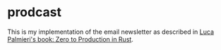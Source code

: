 # prodcast
This is my implementation of the email newsletter as described in [Luca Palmieri's book: Zero to Production in Rust](<https://www.zero2prod.com/index.html?country_code=US)>).
